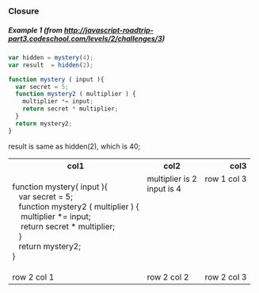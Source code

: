 ### Closure

##### Example 1 (from http://javascript-roadtrip-part3.codeschool.com/levels/2/challenges/3)


```javascript
var hidden = mystery(4);
var result  = hidden(2);

function mystery ( input ){
  var secret = 5;
  function mystery2 ( multiplier ) {
    multiplier *= input;
    return secret * multiplier;
  }
  return mystery2;
}
```
result is same as hidden(2), which is 40;

<table>
  <tbody>
    <tr>
      <th align="center">col1</th>
      <th align="center">col2</th>
      <th align="right">col3</th>
    </tr>
    <tr style="vertical-align:top;">
      <td>
        <p>function mystery( input ){<br/>
        &nbsp;&nbsp;&nbsp;var secret = 5;<br/>
        &nbsp;&nbsp;&nbsp;function mystery2 ( multiplier ) {<br/>
        &nbsp;&nbsp;&nbsp;&nbsp;multiplier *= input;<br/>
        &nbsp;&nbsp;&nbsp;&nbsp;return secret * multiplier;<br/>
        &nbsp;&nbsp;&nbsp;}<br/>
        &nbsp;&nbsp;&nbsp;return mystery2;<br/>
        }</p>
      </td>
      <td>multiplier is 2 <br/>input is 4 </td>
      <td style="vertical-align:top;">row 1 col 3</td>
    </tr>
    <tr>
      <td>row 2 col 1</td>
      <td>row 2 col 2</td>
      <td>row 2 col 3</td>
    </tr>
  </tbody>
</table>